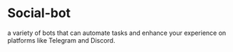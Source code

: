 # Social-bot
a variety of bots that can automate tasks and enhance your experience on platforms like Telegram and Discord.
